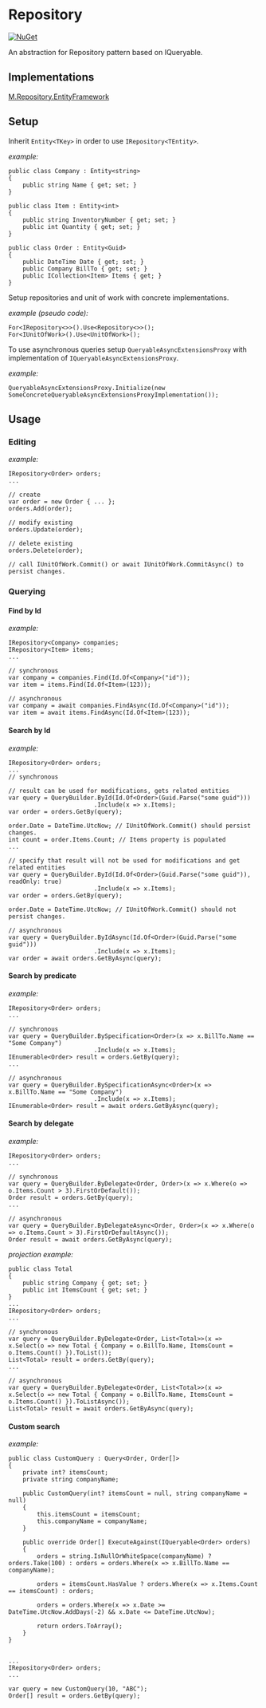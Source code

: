 # Repository  
[![NuGet](https://img.shields.io/nuget/v/M.Repository.svg)](https://www.nuget.org/packages/M.Repository)  

An abstraction for Repository pattern based on IQueryable.

## Implementations    

[M.Repository.EntityFramework](https://github.com/petar-m/repository.ef)

## Setup  

Inherit `Entity<TKey>` in order to use `IRepository<TEntity>`.
  
*example:*  
  
    public class Company : Entity<string>
    {
        public string Name { get; set; }
    }
    
    public class Item : Entity<int>
    {
        public string InventoryNumber { get; set; }
        public int Quantity { get; set; }
    }
    
    public class Order : Entity<Guid>
    {
        public DateTime Date { get; set; }
        public Company BillTo { get; set; }
        public ICollection<Item> Items { get; }
    }
  
Setup repositories and unit of work with concrete implementations.  

*example (pseudo code):*  
    
    For<IRepository<>>().Use<Repository<>>();
    For<IUnitOfWork>().Use<UnitOfWork>();  

To use asynchronous queries setup `QueryableAsyncExtensionsProxy` with implementation of `IQueryableAsyncExtensionsProxy`.  
  
*example:*  

    QueryableAsyncExtensionsProxy.Initialize(new SomeConcreteQueryableAsyncExtensionsProxyImplementation());  

## Usage  

### Editing  

*example:*  

    IRepository<Order> orders;
    ...

    // create 
    var order = new Order { ... };
    orders.Add(order);
    
    // modify existing
    orders.Update(order);

    // delete existing
    orders.Delete(order);

    // call IUnitOfWork.Commit() or await IUnitOfWork.CommitAsync() to persist changes.      
  

### Querying  

#### Find by Id  

*example:*  

    IRepository<Company> companies;
    IRepository<Item> items;
    ...

    // synchronous
    var company = companies.Find(Id.Of<Company>("id"));
    var item = items.Find(Id.Of<Item>(123));
    
    // asynchronous
    var company = await companies.FindAsync(Id.Of<Company>("id"));
    var item = await items.FindAsync(Id.Of<Item>(123));
  
#### Search by Id   

*example:*  

    IRepository<Order> orders;
    ...
    // synchronous
 
    // result can be used for modifications, gets related entities
    var query = QueryBuilder.ById(Id.Of<Order>(Guid.Parse("some guid")))
                            .Include(x => x.Items);
    var order = orders.GetBy(query);
 
    order.Date = DateTime.UtcNow; // IUnitOfWork.Commit() should persist changes.
    int count = order.Items.Count; // Items property is populated
    ...
   
    // specify that result will not be used for modifications and get related entities
    var query = QueryBuilder.ById(Id.Of<Order>(Guid.Parse("some guid")), readOnly: true)
                            .Include(x => x.Items);
    var order = orders.GetBy(query);
 
    order.Date = DateTime.UtcNow; // IUnitOfWork.Commit() should not persist changes.
 
    // asynchronous
    var query = QueryBuilder.ByIdAsync(Id.Of<Order>(Guid.Parse("some guid")))
                            .Include(x => x.Items);
    var order = await orders.GetByAsync(query);
  
#### Search by predicate  

*example:*

    IRepository<Order> orders;
    ...
  
    // synchronous
    var query = QueryBuilder.BySpecification<Order>(x => x.BillTo.Name == "Some Company")
                            .Include(x => x.Items);
    IEnumerable<Order> result = orders.GetBy(query);
    ...
    
    // asynchronous
    var query = QueryBuilder.BySpecificationAsync<Order>(x => x.BillTo.Name == "Some Company")
                            .Include(x => x.Items);
    IEnumerable<Order> result = await orders.GetByAsync(query);

#### Search by delegate  

*example:*  

    IRepository<Order> orders;
    ...
 
    // synchronous
    var query = QueryBuilder.ByDelegate<Order, Order>(x => x.Where(o => o.Items.Count > 3).FirstOrDefault());
    Order result = orders.GetBy(query);
    ...
    
    // asynchronous
    var query = QueryBuilder.ByDelegateAsync<Order, Order>(x => x.Where(o => o.Items.Count > 3).FirstOrDefaultAsync());
    Order result = await orders.GetByAsync(query);
  
*projection example:*  

    public class Total
    {
        public string Company { get; set; }
        public int ItemsCount { get; set; }
    }
    ...
    IRepository<Order> orders;
    ...
 
    // synchronous
    var query = QueryBuilder.ByDelegate<Order, List<Total>>(x => x.Select(o => new Total { Company = o.BillTo.Name, ItemsCount = o.Items.Count() }).ToList());
    List<Total> result = orders.GetBy(query);
    ...
    
    // asynchronous
    var query = QueryBuilder.ByDelegate<Order, List<Total>>(x => x.Select(o => new Total { Company = o.BillTo.Name, ItemsCount = o.Items.Count() }).ToListAsync());
    List<Total> result = await orders.GetByAsync(query);

#### Custom search  

*example:*  

    public class CustomQuery : Query<Order, Order[]>
    {
        private int? itemsCount;
        private string companyName;
    
        public CustomQuery(int? itemsCount = null, string companyName = null)
        {
            this.itemsCount = itemsCount;
            this.companyName = companyName;
        }
    
        public override Order[] ExecuteAgainst(IQueryable<Order> orders)
        {
            orders = string.IsNullOrWhiteSpace(companyName) ? orders.Take(100) : orders = orders.Where(x => x.BillTo.Name == companyName);
    
            orders = itemsCount.HasValue ? orders.Where(x => x.Items.Count == itemsCount) : orders;
    
            orders = orders.Where(x => x.Date >= DateTime.UtcNow.AddDays(-2) && x.Date <= DateTime.UtcNow);
    
            return orders.ToArray();
        }
    }
     
    
    ...
    IRepository<Order> orders;
    ...
 
    var query = new CustomQuery(10, "ABC");
    Order[] result = orders.GetBy(query);
 
 
